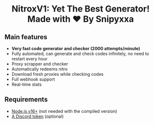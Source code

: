 <h1 align="center">NitroxV1: Yet The Best Generator! Made with ❤ By Snipyxxa</h1>

## Main features

* **Very fast code generator and checker (2000 attempts/minute)**
* Fully automated, can generate and check codes infinitely, no need to restart every hour
* Proxy scrapper and checker
* Automatically redeems nitro
* Download fresh proxies while checking codes
* Full webhook support
* Real-time stats

## Requirements

* [Node.js v16+](https://nodejs.org/en/) (not needed with the compiled version)
* [A Discord token](https://github.com/Tyrrrz/DiscordChatExporter/wiki/Obtaining-Token-and-Channel-IDs#how-to-get-a-user-token) (optional)
